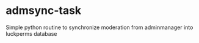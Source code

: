 # admsync-task
Simple python routine to synchronize moderation from adminmanager into luckperms database
